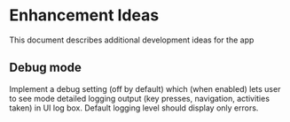 # Enhancement Ideas
This document describes additional development ideas for the app

## Debug mode
Implement a debug setting (off by default) which (when enabled) lets user to see mode detailed logging output (key presses, navigation, activities taken) in UI log box. Default logging level should display only errors.
